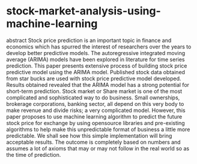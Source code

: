# stock-market-analysis-using-machine-learning
abstract
Stock price prediction is an important topic in finance and economics which has spurred the interest of researchers over the years to develop better predictive models. The autoregressive integrated moving average (ARIMA) models have been explored in literature for time series prediction. This paper presents extensive process of building stock price predictive model using the ARIMA model. Published stock data obtained from star bucks are used with stock price predictive model developed. Results obtained revealed that the ARIMA model has a strong potential for short-term prediction. Stock market or Share market is one of the most complicated and sophisticated way to do business. Small ownerships, brokerage corporations, banking sector, all depend on this very body to make revenue and divide risks; a very complicated model. However, this paper proposes to use machine learning algorithm to predict the future stock price for exchange by using opensource libraries and pre-existing algorithms to help make this unpredictable format of business a little more predictable. We shall see how this simple implementation will bring acceptable results. The outcome is completely based on numbers and assumes a lot of axioms that may or may not follow in the real world so as the time of prediction. 
